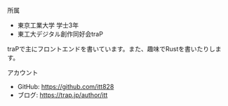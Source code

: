 所属
- 東京工業大学 学士3年
- 東工大デジタル創作同好会traP

traPで主にフロントエンドを書いています。また、趣味でRustを書いたりします。

アカウント
- GitHub: https://github.com/itt828
- ブログ: https://trap.jp/author/itt